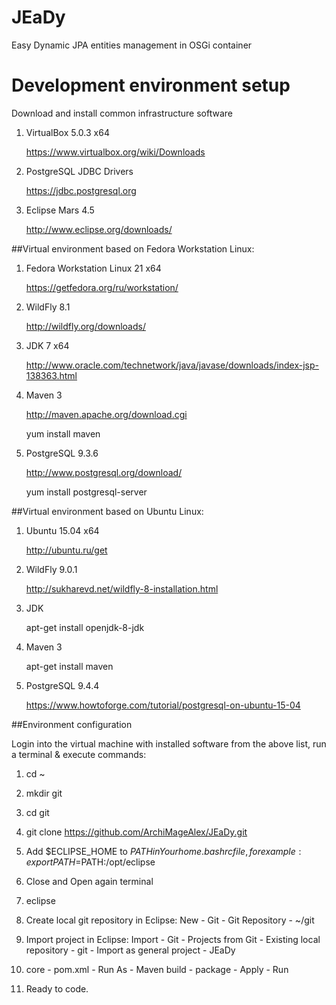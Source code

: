 # JEaDy
Easy Dynamic JPA entities management in OSGi container

# Development environment setup

Download and install common infrastructure software

1. VirtualBox 5.0.3 x64

   https://www.virtualbox.org/wiki/Downloads

2. PostgreSQL JDBC Drivers

   https://jdbc.postgresql.org

3. Eclipse Mars 4.5
   
   http://www.eclipse.org/downloads/

##Virtual environment based on Fedora Workstation Linux:

1. Fedora Workstation Linux 21 x64

   https://getfedora.org/ru/workstation/

2. WildFly 8.1

   http://wildfly.org/downloads/

3. JDK 7 x64

   http://www.oracle.com/technetwork/java/javase/downloads/index-jsp-138363.html

4. Maven 3

   http://maven.apache.org/download.cgi

   yum install maven

5. PostgreSQL 9.3.6

   http://www.postgresql.org/download/

   yum install postgresql-server

##Virtual environment based on Ubuntu Linux:

1. Ubuntu 15.04 x64

   http://ubuntu.ru/get
   
2. WildFly 9.0.1
   
   http://sukharevd.net/wildfly-8-installation.html

3. JDK

   apt-get install openjdk-8-jdk

4. Maven 3

   apt-get install maven

5. PostgreSQL 9.4.4

   https://www.howtoforge.com/tutorial/postgresql-on-ubuntu-15-04

##Environment configuration

Login into the virtual machine with installed software from the above list, run a terminal & execute commands:

1. cd ~

2. mkdir git

3. cd git

4. git clone https://github.com/ArchiMageAlex/JEaDy.git

5. Add $ECLIPSE_HOME to $PATH in Your home .bashrc file, for example: export PATH=$PATH:/opt/eclipse

6. Close and Open again terminal

7. eclipse

8. Create local git repository in Eclipse: New - Git - Git Repository - ~/git

9. Import project in Eclipse: Import - Git - Projects from Git - Existing local repository - git - Import as general project - JEaDy

10. core - pom.xml - Run As - Maven build - package - Apply - Run

11. Ready to code.
